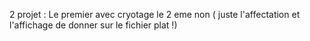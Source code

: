 2 projet :
Le premier avec cryotage le 2 eme non ( juste l'affectation et l'affichage de donner sur le fichier plat !)
